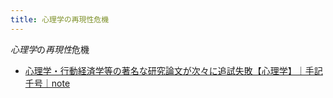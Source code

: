 ```yaml
---
title: 心理学の再現性危機
---
```


*心理学*の*再現性*危機

* [心理学・行動経済学等の著名な研究論文が次々に追試失敗【心理学】｜手記千号｜note](https://note.com/s1000s/n/na0dbd2e8632d)
